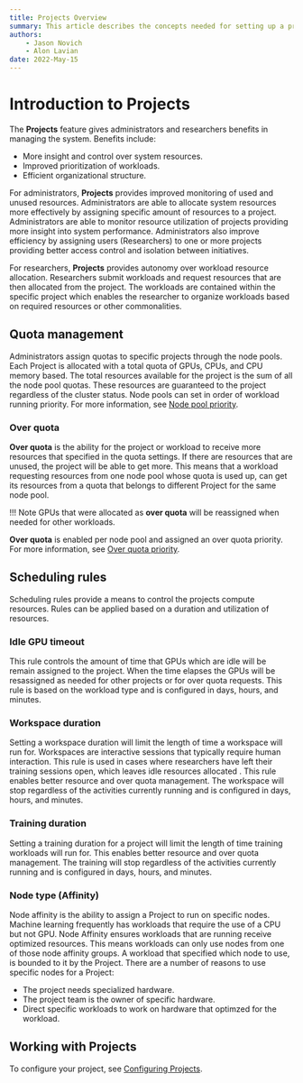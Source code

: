 ```yaml
---
title: Projects Overview
summary: This article describes the concepts needed for setting up a project.
authors:
    - Jason Novich
    - Alon Lavian
date: 2022-May-15
---
```

# Introduction to Projects

The **Projects** feature gives administrators and researchers benefits in managing the system. Benefits include:

* More insight and control over system resources.
* Improved prioritization of workloads.
* Efficient organizational structure.

For administrators, **Projects** provides improved monitoring of used and unused resources. Administrators are able to allocate system resources more effectively by assigning specific amount of resources to a project. Administrators are able to monitor resource utilization of projects providing more insight into system performance. Administrators also improve efficiency by assigning users (Researchers) to one or more projects providing better access control and isolation between initiatives.

For researchers, **Projects** provides autonomy over workload resource allocation. Researchers submit workloads and request resources that are then allocated from the project. The workloads are contained within the specific project which enables the researcher to organize workloads based on required resources or other commonalities.

## Quota management

Administrators assign quotas to specific projects through the node pools. Each Project is allocated with a total quota of GPUs, CPUs, and CPU memory based.  The total resources available for the project is the sum of all the node pool quotas. These resources are guaranteed to the project regardless of the cluster status. Node pools can set in order of workload running priority. For more information, see [Node pool priority](../../Researcher/scheduling/using-node-pools.md#multiple-node-pools-selection).

### Over quota

**Over quota** is the ability for the project or workload to receive more resources that specified in the quota settings. If there are resources that are unused, the project will be able to get more. This means that a workload requesting resources from one node pool whose quota is used up, can get its resources from a quota that belongs to different Project for the same node pool.

!!! Note
    GPUs that were allocated as **over quota** will be reassigned when needed for other workloads.

 **Over quota** is enabled per node pool and assigned an over quota priority. For more information, see [Over quota priority](../../Researcher/scheduling/the-runai-scheduler.md#over-quota-priority).

## Scheduling rules

Scheduling rules provide a means to control the projects compute resources. Rules can be applied based on a duration and utilization of resources.

### Idle GPU timeout

This rule controls the amount of time that GPUs which are idle will be remain assigned to the project. When the time elapses the GPUs will be resassigned as needed for other projects or for over quota requests. This rule is based on the workload type and is configured in days, hours, and minutes.

### Workspace duration

Setting a workspace duration will limit the length of time a workspace will run for. Workspaces are interactive sessions that typically require human interaction. This rule is used in cases where researchers have left their training sessions open, which leaves idle resources allocated . This rule enables better resource and over quota management. The workspace will stop regardless of the activities currently running and is configured in days, hours, and minutes.

### Training duration

Setting a training duration for a project will limit the length of time training workloads will run for. This enables better resource and over quota management. The training will stop regardless of the activities currently running and is configured in days, hours, and minutes.

### Node type (Affinity)

Node affinity is the ability to assign a Project to run on specific nodes. Machine learning frequently has workloads
that require the use of a CPU but not GPU. Node Affinity ensures workloads that are running receive optimized resources. This means workloads can only use nodes from one of those node affinity groups. A workload that specified which node to use, is bounded to it by the Project. There are a number of reasons to use specific nodes for a Project:

* The project needs specialized hardware.
* The project team is the owner of specific hardware.
* Direct specific workloads to work on hardware that optimzed for the workload.

## Working with Projects

To configure your project, see [Configuring Projects]().
